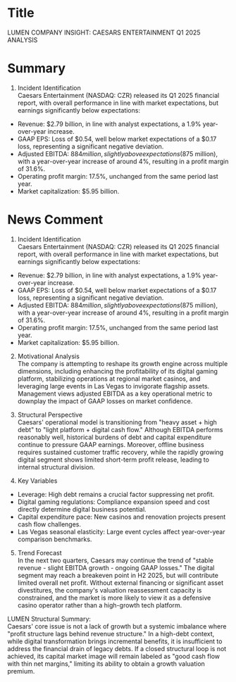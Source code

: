 # Title
LUMEN COMPANY INSIGHT: CAESARS ENTERTAINMENT Q1 2025 ANALYSIS

# Summary
1. Incident Identification  
Caesars Entertainment (NASDAQ: CZR) released its Q1 2025 financial report, with overall performance in line with market expectations, but earnings significantly below expectations:  
- Revenue: $2.79 billion, in line with analyst expectations, a 1.9% year-over-year increase.  
- GAAP EPS: Loss of $0.54, well below market expectations of a $0.17 loss, representing a significant negative deviation.  
- Adjusted EBITDA: $884 million, slightly above expectations ($875 million), with a year-over-year increase of around 4%, resulting in a profit margin of 31.6%.  
- Operating profit margin: 17.5%, unchanged from the same period last year.  
- Market capitalization: $5.95 billion.

# News Comment
1. Incident Identification  
Caesars Entertainment (NASDAQ: CZR) released its Q1 2025 financial report, with overall performance in line with market expectations, but earnings significantly below expectations:  
- Revenue: $2.79 billion, in line with analyst expectations, a 1.9% year-over-year increase.  
- GAAP EPS: Loss of $0.54, well below market expectations of a $0.17 loss, representing a significant negative deviation.  
- Adjusted EBITDA: $884 million, slightly above expectations ($875 million), with a year-over-year increase of around 4%, resulting in a profit margin of 31.6%.  
- Operating profit margin: 17.5%, unchanged from the same period last year.  
- Market capitalization: $5.95 billion.

2. Motivational Analysis  
The company is attempting to reshape its growth engine across multiple dimensions, including enhancing the profitability of its digital gaming platform, stabilizing operations at regional market casinos, and leveraging large events in Las Vegas to invigorate flagship assets. Management views adjusted EBITDA as a key operational metric to downplay the impact of GAAP losses on market confidence.

3. Structural Perspective  
Caesars' operational model is transitioning from "heavy asset + high debt" to "light platform + digital cash flow." Although EBITDA performs reasonably well, historical burdens of debt and capital expenditure continue to pressure GAAP earnings. Moreover, offline business requires sustained customer traffic recovery, while the rapidly growing digital segment shows limited short-term profit release, leading to internal structural division.

4. Key Variables  
- Leverage: High debt remains a crucial factor suppressing net profit.  
- Digital gaming regulations: Compliance expansion speed and cost directly determine digital business potential.  
- Capital expenditure pace: New casinos and renovation projects present cash flow challenges.  
- Las Vegas seasonal elasticity: Large event cycles affect year-over-year comparison benchmarks.

5. Trend Forecast  
In the next two quarters, Caesars may continue the trend of "stable revenue - slight EBITDA growth - ongoing GAAP losses." The digital segment may reach a breakeven point in H2 2025, but will contribute limited overall net profit. Without external financing or significant asset divestitures, the company's valuation reassessment capacity is constrained, and the market is more likely to view it as a defensive casino operator rather than a high-growth tech platform.

LUMEN Structural Summary:  
Caesars' core issue is not a lack of growth but a systemic imbalance where "profit structure lags behind revenue structure." In a high-debt context, while digital transformation brings incremental benefits, it is insufficient to address the financial drain of legacy debts. If a closed structural loop is not achieved, its capital market image will remain labeled as "good cash flow with thin net margins," limiting its ability to obtain a growth valuation premium.
